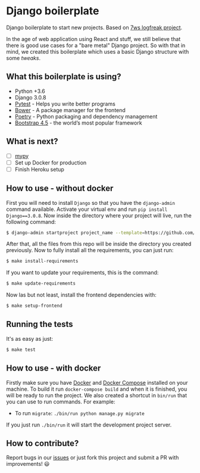 # Django boilerplate #

Django boilerplate to start new projects. Based on [7ws logfreak project](https://github.com/7ws/logfreak).

In the age of web application using React and stuff, we still believe that there is good use cases for a "bare metal" Django project. So with that in mind, we created this boilerplate which uses a basic Django structure with some _tweaks_.

What this boilerplate is using?
-------------------------------

- Python +3.6
- Django 3.0.8
- [Pytest](https://docs.pytest.org/en/stable/) - Helps you write better programs
- [Bower](https://bower.io/) - A package manager for the frontend
- [Poetry](https://python-poetry.org/) - Python packaging and dependency management
- [Bootstrap 4.5](https://getbootstrap.com/docs/4.5/getting-started/introduction/) -  the world’s most popular framework

What is next?
-------------
- [ ] [mypy](http://mypy-lang.org/)
- [ ] Set up Docker for production
- [ ] Finish Heroku setup

How to use - without docker
---------------------------

First you will need to install `Django` so that you have the `django-admin` command available. Activate your virtual env and run `pip install Django==3.0.8`. Now inside the directory where your project will live, run the following command:

```bash
$ django-admin startproject project_name --template=https://github.com/dunderlabs/django-boilerplate/archive/master.zip
```

After that, all the files from this repo will be inside the directory you created previously. Now to fully install all the requirements, you can just run:

```bash
$ make install-requirements
```

If you want to update your requirements, this is the command:

```bash
$ make update-requirements
```

Now las but not least, install the frontend dependencies with:

```bash
$ make setup-frontend
```

Running the tests
------------------

It's as easy as just:

```bash
$ make test
```

How to use - with docker
------------------------
Firstly make sure you have [Docker](https://docs.docker.com/) and [Docker Compose](https://docs.docker.com/compose/) installed on your machine. To build it run `docker-compose build` and when it is finished, you will be ready to run the project. We also created a shortcut in `bin/run` that you can use to run commands. For example:

- To run `migrate`: `./bin/run python manage.py migrate`

If you just run `./bin/run` it will start the development project server.

How to contribute?
----------------

Report bugs in our [issues](https://github.com/dunderlabs/django-boilerplate/issues) or just fork this project and submit a PR with improvements! :smiley: